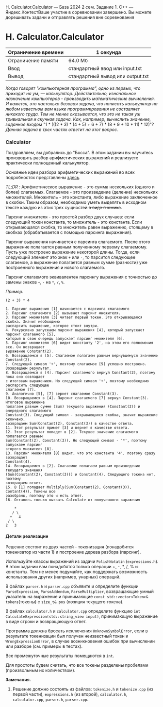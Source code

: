  H. Calculator.Calculator — База 2024 2 сем. Задание 1\. C\+\+ — Яндекс.КонтестВаше участие в соревновании завершено. Вы можете дорешивать задачи и отправлять решения вне соревнования


H. Calculator.Calculator
========================




| Ограничение времени | 1 секунда |
| --- | --- |
| Ограничение памяти | 64\.0 Мб |
| Ввод | стандартный ввод или input.txt |
| Вывод | стандартный вывод или output.txt |






*Когда говорят "компьютерная программа", одно из первых, что приходит на ум, — калькулятор. Действительно, изначальное
 назначение компьютеров \- производить математические вычисления. И кажется, это настолько базовая задача, что написать
 калькулятор на любом известном вам языке программирования не составляет никакого труда. Тем не менее оказывается, что
 это не такая уж тривиальная и скучная задача. Как, например, вычислить значение, заданное входом*
 "1 \* (((2 \* 3\) \* (4 \+ 5\) \+ 6 \+ 7\) \* (8 \* 9 \+ 10 \* 11\) \* 12\)"? *Данная задача в трех частях ответит на этот вопрос.*


### Calculator


Поздравляем, вы добрались до "Босса". В этом задании вы научитесь производить разбор арифметических выражений и
 реализуете практически полноценный калькулятор.


Основные идеи разбора арифметических выражений во всех подробностях представлены
 [здесь](https://andorei.github.io/learnwithpython.ru2e/ch19.html).
 


*TL;DR :* Арифметическое выражение \- это сумма нескольких (одного и более) слагаемых. Слагаемое \- это произведение
 (деление) нескольких множителей. Множитель \- это константа, либо выражение заключенное в скобки. Таким образом,
 необходимо уметь выделять в исходном тексте каждую из этих трех сущностей ~~в виде гномика~~.


Парсинг множителя \- это простой разбор двух случаев: если следующий токен константа, то множитель \- это константа. Если
 открывающаяся скобка, то множитель равен выражению, стоящему в скобках (обрабатывается с помощью парсинга выражения).


Парсинг выражения начинается с парсинга слагаемого. После этого выражение полагается равным полученному первому
 слагаемому. Пусть уже построено выражение некоторой длины. Тогда, если следующий элемент это знак `+` или `-`, то
 парсится следующее слагаемое, а выражение полагается равным сумме (разности) уже построенного выражения и нового
 слагаемого.


Парсинг слагаемого эквивалентен парсингу выражения с точностью до замены знаков `+`, `-` на `*`, `/`, `%`.


*Пример.*




```
(2 + 3) * 4

1. Парсинг выражения [1] начинается с парсинга слагаемого
2. Парсинг слагаемого [2] вызывает парсинг множителя.
3. Парсинг множителя [3] читает первый токен. Это открывающаяся скобка. Значит необходимо
распарсить выражение, которое стоит внутри.
4. Рекурсивно запускаем парсинг выражения [4], который запускает парсинг слагаемого [5],
который в свою очередь запускает парсинг множителя [6].
5. Парсинг множителя [6] видит константу '2', на этом его полномочия все. Он возвращает
выражение Constant(2).
6. Возвращаемся в [5]. Слагаемое полагаем равным вернувшемуся значению Constant(2).
7. Следующий символ '+', поэтому слагаемое [5] успешно построено. Возвращаем результат.
8. Возвращаемся в [4]. Парсинг слагаемого вернул Constant(2), поэтому пока оно совпадает
с итоговым выражением. Но следующий символ '+', поэтому необходимо распарсить следующее
слагаемое [7].
9. Аналогично [5], [7] вернет слагаемое Constant(3).
10. Возвращаемся в [4]. Парсинг слагаемого [7] вернул Constant(3). Итоговое выражение
полагаем равным сумме (Sum) текущего выражения (Constant(2)) и очередного слагаемого
Constant(3). Следующий символ - закрывающаяся скобка, значит выражение окончено,
возвращаем Sum(Constant(2), Constant(3)) в качестве ответа.
11. Этот результат примет [3] и вернет в качестве ответа.
12. Этот результат попадет в [2]. Текущее значение слагаемого полагается равным
Sum(Constant(2), Constant(3)). Но следующий символ - '*', поэтому запускаем парсинг
второго множителя [8].
13. Парсинг множителя [8] видит, что это константа '4', поэтому сразу возвращает
Constant(4).
14. Возвращаемся в [2]. Слагаемое полагаем равным произведению текущего значения
(Sum(Constant(2), Constant(3))) и Constant(4). Следующего токена нет, поэтому
возвращаем ответ.
15. В [1] попадает Multiply(Sum(Constant(2), Constant(3)), Contant(4)). Токены все
разобраны, поэтому это и есть ответ.
16. Осталось только вызвать Calculate от полученного выражения

    *
   / \
  +   4
 / \
2   3
```


#### Детали реализации


Решение состоит из двух частей \- токенизация (понадобится токенизатор из части 1\) и построение дерева разбора (парсинг).


Используйте классы выражений из задачи `PolishNotatin` (`expressions.h`). В этом задании вам понадобятся только операции
 \+, \-, \*, /, % и константы. Тем не менее подумайте, как поддержать возможность использования других (например, унарных)
 операций.


В файлах `parser.h` и `parser.cpp` объявите и определите функции `ParseExpression`, `ParseAddendum`,
 `ParseMultiplier`, возвращающие умный указатель на выражение и принимающие `const std::vector<Token>& tokens`(токены) с
 `size_t& pos` (позиция текущего токена).
 


В файлах `calculator.h` и `calculator.cpp` определите функцию `int CalculateExpression(std::string_view input)`,
 принимающую выражение в виде строки и возвращающую ответ.


Программа должна бросать исключения `UnknownSymbolError`, если в результате токенизации был получен неизвестный токен и
 `WrongExpressionError`, в случае возникновения ошибок при вычислении или разборе (см. примеры в тестах).
 


Все промежуточные результаты помещаются в `int`.


Для простоты будем считать, что все токены разделены пробелами (произвольным их количеством).


**Замечания.**


1. Решение должно состоять из файлов: `tokenize.h` и `tokenize.cpp` (из первой части), `expressions.h` (из второй),
 `calculator.h`, `calculator.cpp`, `parser.h`, `parser.cpp`.




